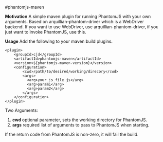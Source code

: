 #phantomjs-maven

**Motivation**
A simple maven plugin for running PhantomJS with your own arguments.
Based on arquillian-phantom-driver which is a WebDriver backend.
If you want to use WebDriver, use arquillian-phantom-driver, if you
just want to invoke PhantomJS, use this.

**Usage**
Add the following to your maven build plugins.


    <plugin>
        <groupId>cjd</groupId>
        <artifactId>phantomjs-maven</artifactId>
        <version>${phantomjs-maven-version}</version>
        <configuration>
            <cwd>/path/to/desired/working/direcory</cwd>
            <args>
              <arg>your_js_file.js</arg>
              <arg>param1</arg>
              <arg>param2</arg>
            </args>
        </configuration>
    </plugin>

Two Arguments:
1. **cwd** optional parameter, sets the working directory for PhantomJS.
2. **args** required list of arguments to pass to PhantomJS when starting.

If the return code from PhantomJS is non-zero, it will fail the build.
